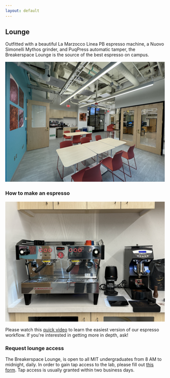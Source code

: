 ```yaml
---
layout: default
---
```


## Lounge

Outfitted with a beautiful La Marzocco Linea PB espresso machine, a Nuovo Simonelli Mythos grinder, and PuqPress automatic tamper, the Breakerspace Lounge is the source of the best espresso on campus.

![Breakerspace Lounge](./assets/img/lounge.JPG)


### How to make an espresso

![Our La Marzocco Linea PB espresso machine](./assets/img/espresso_machine.JPG)

Please watch this [quick video](https://www.youtube.com/watch?v=5IZvKWzsl3I) to learn the easiest version of our espresso workflow. If you're interested in getting more in depth, ask!

### Request lounge access

The Breakerspace Lounge, is open to all MIT undergraduates from 8 AM to midnight, daily. In order to gain tap access to the lab, please fill out [this form](https://forms.gle/1pd59bjGXiPnehDL9). Tap access is usually granted within two business days. 
